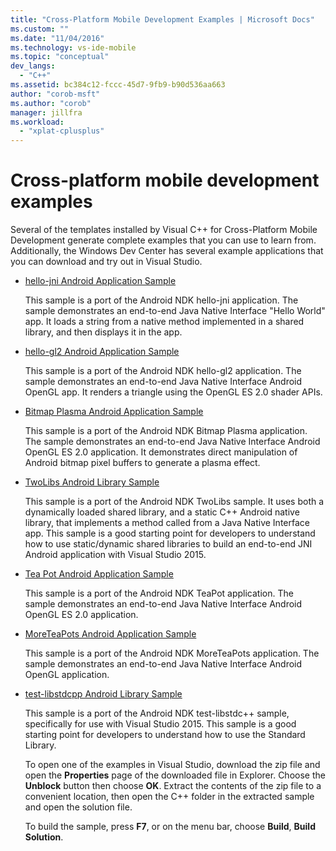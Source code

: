 ```yaml
---
title: "Cross-Platform Mobile Development Examples | Microsoft Docs"
ms.custom: ""
ms.date: "11/04/2016"
ms.technology: vs-ide-mobile
ms.topic: "conceptual"
dev_langs:
  - "C++"
ms.assetid: bc384c12-fccc-45d7-9fb9-b90d536aa663
author: "corob-msft"
ms.author: "corob"
manager: jillfra
ms.workload:
  - "xplat-cplusplus"
---
```

# Cross-platform mobile development examples
Several of the templates installed by Visual C++ for Cross-Platform Mobile Development generate complete examples that you can use to learn from. Additionally, the Windows Dev Center has several example applications that you can download and try out in Visual Studio.

- [hello-jni Android Application Sample](https://code.msdn.microsoft.com/hello-jni-Android-790ab73d)

   This sample is a port of the Android NDK hello-jni application. The sample demonstrates an end-to-end Java Native Interface "Hello World" app. It loads a string from a native method implemented in a shared library, and then displays it in the app.

- [hello-gl2 Android Application Sample](https://code.msdn.microsoft.com/hello-gl2-Android-3b61896c)

   This sample is a port of the Android NDK hello-gl2 application. The sample demonstrates an end-to-end Java Native Interface Android OpenGL app. It renders a triangle using the OpenGL ES 2.0 shader APIs.

- [Bitmap Plasma Android Application Sample](https://code.msdn.microsoft.com/Bitmap-Plasma-Android-77ae296a)

   This sample is a port of the Android NDK Bitmap Plasma application. The sample demonstrates an end-to-end Java Native Interface Android OpenGL ES 2.0 application. It demonstrates direct manipulation of Android bitmap pixel buffers to generate a plasma effect.

- [TwoLibs Android Library Sample](https://code.msdn.microsoft.com/TwoLibs-Android-Library-6396e5c4)

   This sample is a port of the Android NDK TwoLibs sample. It uses both a dynamically loaded shared library, and a static C++ Android native library, that implements a method called from a Java Native Interface app. This sample is a good starting point for developers to understand how to use static/dynamic shared libraries to build an end-to-end JNI Android application with Visual Studio 2015.

- [Tea Pot Android Application Sample](https://code.msdn.microsoft.com/Tea-Pot-Android-Application-e7c05d73)

   This sample is a port of the Android NDK TeaPot application. The sample demonstrates an end-to-end Java Native Interface Android OpenGL ES 2.0 application.

- [MoreTeaPots Android Application Sample](https://code.msdn.microsoft.com/MoreTeaPots-Android-a9bd8549)

   This sample is a port of the Android NDK MoreTeaPots application. The sample demonstrates an end-to-end Java Native Interface Android OpenGL application.

- [test-libstdcpp Android Library Sample](https://code.msdn.microsoft.com/test-libstdcpp-Android-00b548f5)

   This sample is a port of the Android NDK test-libstdc++ sample, specifically for use with Visual Studio 2015. This sample is a good starting point for developers to understand how to use the Standard Library.

  To open one of the examples in Visual Studio, download the zip file and open the **Properties** page of the downloaded file in Explorer. Choose the **Unblock** button then choose **OK**. Extract the contents of the zip file to a convenient location, then open the C++ folder in the extracted sample and open the solution file.

  To build the sample, press **F7**, or on the menu bar, choose **Build**, **Build Solution**.